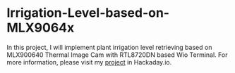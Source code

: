 # Irrigation-Level-based-on-MLX9064x
In this project, I will implement plant irrigation level retrieving based on MLX900640 Thermal Image Cam with RTL8720DN based Wio Terminal.
For more information, please visit my [project](https://hackaday.io/project/183777-irrigation-level-based-on-mlx9064x) in Hackaday.io. 
